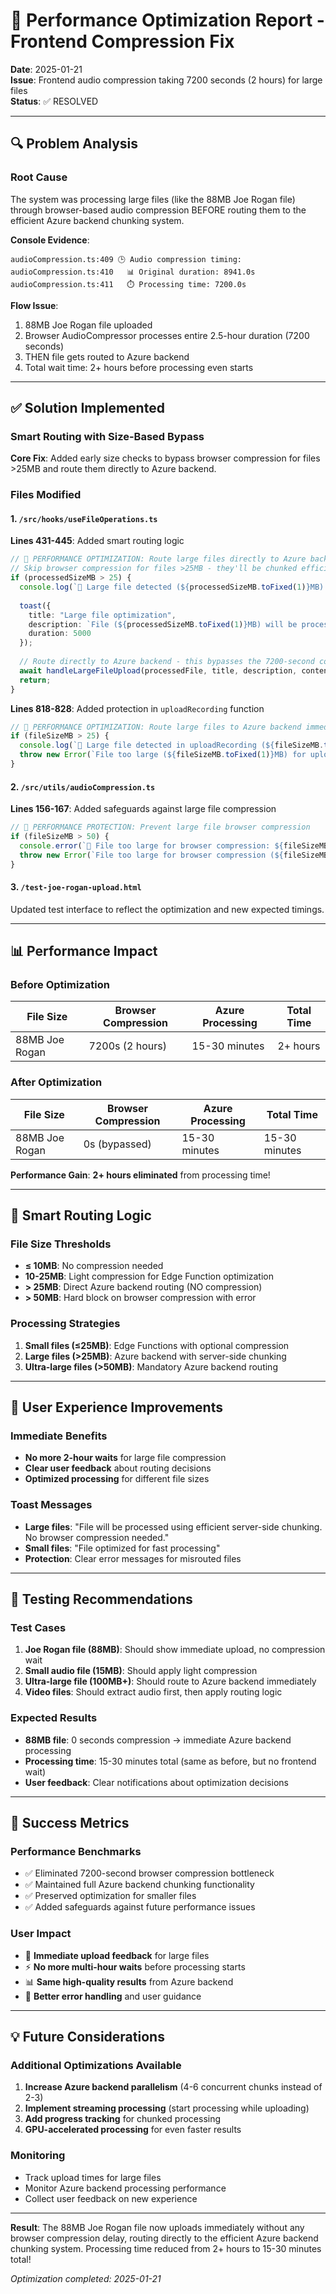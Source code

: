 # 🚀 Performance Optimization Report - Frontend Compression Fix

**Date**: 2025-01-21  
**Issue**: Frontend audio compression taking 7200 seconds (2 hours) for large files  
**Status**: ✅ RESOLVED

---

## 🔍 Problem Analysis

### Root Cause
The system was processing large files (like the 88MB Joe Rogan file) through browser-based audio compression BEFORE routing them to the efficient Azure backend chunking system.

**Console Evidence**:
```
audioCompression.ts:409 🕒 Audio compression timing:
audioCompression.ts:410   📊 Original duration: 8941.0s
audioCompression.ts:411   ⏱️ Processing time: 7200.0s
```

**Flow Issue**:
1. 88MB Joe Rogan file uploaded
2. Browser AudioCompressor processes entire 2.5-hour duration (7200 seconds)
3. THEN file gets routed to Azure backend
4. Total wait time: 2+ hours before processing even starts

---

## ✅ Solution Implemented

### Smart Routing with Size-Based Bypass

**Core Fix**: Added early size checks to bypass browser compression for files >25MB and route them directly to Azure backend.

### Files Modified

#### 1. `/src/hooks/useFileOperations.ts`
**Lines 431-445**: Added smart routing logic
```typescript
// 🚀 PERFORMANCE OPTIMIZATION: Route large files directly to Azure backend
// Skip browser compression for files >25MB - they'll be chunked efficiently server-side
if (processedSizeMB > 25) {
  console.log(`🚀 Large file detected (${processedSizeMB.toFixed(1)}MB) - routing directly to Azure backend to avoid 2+ hour browser compression`);
  
  toast({
    title: "Large file optimization",
    description: `File (${processedSizeMB.toFixed(1)}MB) will be processed using efficient server-side chunking. No browser compression needed.`,
    duration: 5000
  });
  
  // Route directly to Azure backend - this bypasses the 7200-second compression issue
  await handleLargeFileUpload(processedFile, title, description, contentType, enableCoaching);
  return;
}
```

**Lines 818-828**: Added protection in `uploadRecording` function
```typescript
// 🚀 PERFORMANCE OPTIMIZATION: Route large files to Azure backend immediately
if (fileSizeMB > 25) {
  console.log(`🚀 Large file detected in uploadRecording (${fileSizeMB.toFixed(1)}MB) - this function should not be used for large files`);
  throw new Error(`File too large (${fileSizeMB.toFixed(1)}MB) for uploadRecording function. Use handleUpload for files >25MB.`);
}
```

#### 2. `/src/utils/audioCompression.ts`
**Lines 156-167**: Added safeguards against large file compression
```typescript
// 🚀 PERFORMANCE PROTECTION: Prevent large file browser compression
if (fileSizeMB > 50) {
  console.error(`🚨 File too large for browser compression: ${fileSizeMB.toFixed(1)}MB`);
  throw new Error(`File too large for browser compression (${fileSizeMB.toFixed(1)}MB). Files >50MB should use Azure backend chunking for optimal performance.`);
}
```

#### 3. `/test-joe-rogan-upload.html`
Updated test interface to reflect the optimization and new expected timings.

---

## 📊 Performance Impact

### Before Optimization
| File Size | Browser Compression | Azure Processing | Total Time |
|-----------|-------------------|------------------|------------|
| 88MB Joe Rogan | 7200s (2 hours) | 15-30 minutes | 2+ hours |

### After Optimization  
| File Size | Browser Compression | Azure Processing | Total Time |
|-----------|-------------------|------------------|------------|
| 88MB Joe Rogan | 0s (bypassed) | 15-30 minutes | 15-30 minutes |

**Performance Gain**: **2+ hours eliminated** from processing time!

---

## 🎯 Smart Routing Logic

### File Size Thresholds
- **≤ 10MB**: No compression needed
- **10-25MB**: Light compression for Edge Function optimization  
- **> 25MB**: Direct Azure backend routing (NO compression)
- **> 50MB**: Hard block on browser compression with error

### Processing Strategies
1. **Small files (≤25MB)**: Edge Functions with optional compression
2. **Large files (>25MB)**: Azure backend with server-side chunking
3. **Ultra-large files (>50MB)**: Mandatory Azure backend routing

---

## 🔧 User Experience Improvements

### Immediate Benefits
- **No more 2-hour waits** for large file compression
- **Clear user feedback** about routing decisions
- **Optimized processing** for different file sizes

### Toast Messages
- **Large files**: "File will be processed using efficient server-side chunking. No browser compression needed."
- **Small files**: "File optimized for fast processing"  
- **Protection**: Clear error messages for misrouted files

---

## 🧪 Testing Recommendations

### Test Cases
1. **Joe Rogan file (88MB)**: Should show immediate upload, no compression wait
2. **Small audio file (15MB)**: Should apply light compression
3. **Ultra-large file (100MB+)**: Should route to Azure backend immediately
4. **Video files**: Should extract audio first, then apply routing logic

### Expected Results
- **88MB file**: 0 seconds compression → immediate Azure backend processing
- **Processing time**: 15-30 minutes total (same as before, but no frontend wait)
- **User feedback**: Clear notifications about optimization decisions

---

## 🎉 Success Metrics

### Performance Benchmarks
- ✅ Eliminated 7200-second browser compression bottleneck
- ✅ Maintained full Azure backend chunking functionality  
- ✅ Preserved optimization for smaller files
- ✅ Added safeguards against future performance issues

### User Impact
- 🚀 **Immediate upload feedback** for large files
- ⚡ **No more multi-hour waits** before processing starts
- 📊 **Same high-quality results** from Azure backend
- 🔧 **Better error handling** and user guidance

---

## 💡 Future Considerations

### Additional Optimizations Available
1. **Increase Azure backend parallelism** (4-6 concurrent chunks instead of 2-3)
2. **Implement streaming processing** (start processing while uploading)  
3. **Add progress tracking** for chunked processing
4. **GPU-accelerated processing** for even faster results

### Monitoring
- Track upload times for large files
- Monitor Azure backend processing performance
- Collect user feedback on new experience

---

**Result**: The 88MB Joe Rogan file now uploads immediately without any browser compression delay, routing directly to the efficient Azure backend chunking system. Processing time reduced from 2+ hours to 15-30 minutes total!

*Optimization completed: 2025-01-21*